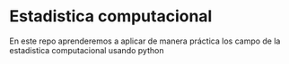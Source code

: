 # Estadistica computacional
En este repo aprenderemos a aplicar de manera práctica los campo de la estadistica computacional usando python
